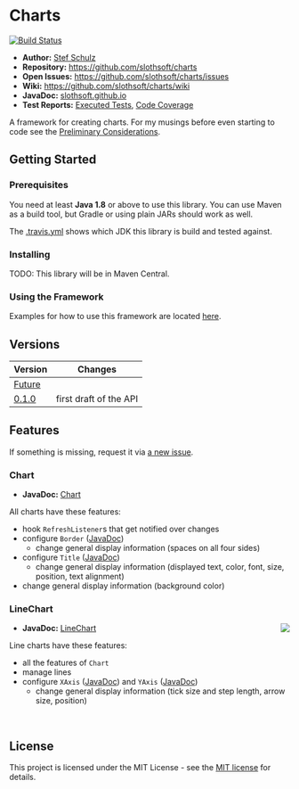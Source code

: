 # Charts


[![Build Status](https://travis-ci.org/slothsoft/charts.svg?branch=master)](https://travis-ci.org/slothsoft/charts)

- **Author:** [Stef Schulz](mailto:s.schulz@slothsoft.de)
- **Repository:** <https://github.com/slothsoft/charts>
- **Open Issues:** <https://github.com/slothsoft/charts/issues>
- **Wiki:** <https://github.com/slothsoft/charts/wiki>
- **JavaDoc:** [slothsoft.github.io](https://slothsoft.github.io/charts)
- **Test Reports:** [Executed Tests](https://slothsoft.github.io/charts/tests), [Code Coverage](https://slothsoft.github.io/charts/coverage)

A framework for creating charts. For my musings before even starting to code see the [Preliminary Considerations](https://github.com/slothsoft/charts/wiki/Preliminary-Considerations).

## Getting Started

### Prerequisites

You need at least **Java 1.8** or above to use this library. You can use Maven as a build tool, but Gradle or using plain JARs should work as well.

The [.travis.yml](.travis.yml) shows which JDK this library is build and tested against.

### Installing

TODO: This library will be in Maven Central.


### Using the Framework

Examples for how to use this framework are located [here](examples/src/main/java/).

##  Versions


| Version       | Changes       |
| ------------- | ------------- |
| [Future](https://github.com/slothsoft/charts/milestone/2) |  |
| [0.1.0](https://github.com/slothsoft/charts/milestone/1?closed=1) | first draft of the API |


##  Features
    
If something is missing, request it via [a new issue](https://github.com/slothsoft/charts/issues/new).

### Chart

 - **JavaDoc:** [Chart](https://slothsoft.github.io/charts/de/slothsoft/charts/Chart)

All charts have these features:
	
 - hook `RefreshListener`s that get notified over changes
 - configure `Border` ([JavaDoc](https://slothsoft.github.io/charts/de/slothsoft/charts/common/Border))
     - change general display information (spaces on all four sides)
 - configure `Title` ([JavaDoc](https://slothsoft.github.io/charts/de/slothsoft/charts/common/Title))
     - change general display information (displayed text, color, font, size, position, text alignment)
 - change general display information (background color)
 
 
### LineChart

<img align="right" src="https://raw.githubusercontent.com/wiki/slothsoft/charts/images/line-chart-structure.png">

 - **JavaDoc:** [LineChart](https://slothsoft.github.io/charts/de/slothsoft/charts/linechart/LineChart)


Line charts have these features:

 - all the features of `Chart`
 - manage lines 
 - configure `XAxis` ([JavaDoc](https://slothsoft.github.io/charts/de/slothsoft/charts/linechart/XAxis)) and `YAxis` ([JavaDoc](https://slothsoft.github.io/charts/de/slothsoft/charts/linechart/YAxis))
     - change general display information (tick size and step length, arrow size, position)
     
<br clear="right"/>



## License

This project is licensed under the MIT License - see the [MIT license](LICENSE) for details.
